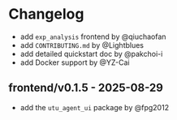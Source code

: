 # Changelog

- add `exp_analysis` frontend by @qiuchaofan
- add `CONTRIBUTING.md` by @Lightblues
- add detailed quickstart doc by @pakchoi-i
- add Docker support by @YZ-Cai

## frontend/v0.1.5 - 2025-08-29
- add the `utu_agent_ui` package by @fpg2012
